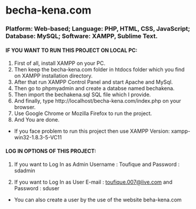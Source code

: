 # becha-kena.com
### Platform: Web-based; Language: PHP, HTML, CSS, JavaScript; Database: MySQL; Software: XAMPP, Sublime Text.

#### IF YOU WANT TO RUN THIS PROJECT ON LOCAL PC:
1. First of all, install XAMPP on your PC.
2. Then keep the becha-kena.com folder in htdocs folder which you find on XAMPP installation directory.
3. After that run XAMPP Control Panel and start Apache and MySql. 
4. Then go to phpmyadmin and create a databse named bechakena.
5. Then import the bechakena.sql SQL file which I provide.
6. And finally, type http://localhost/becha-kena.com/index.php on your browser.
7. Use Google Chrome or Mozilla Firefox to run the project.
8. And You are done.

* If you face problem to run this project then use XAMPP Version: xampp-win32-1.8.3-5-VC11

#### LOG IN OPTIONS OF THIS PROJECT:
1. If you want to Log In as Admin
Username : Toufique
and Password : sdadmin

2. If you want to Log In as User
E-mail : toufique.007@live.com
and Password : sduser

* You can also create a user by the use of the website beha-kena.com
